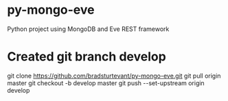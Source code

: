 # py-mongo-eve
Python project using MongoDB and Eve REST framework

# Created git branch develop

git clone https://github.com/bradsturtevant/py-mongo-eve.git
git pull origin master
git checkout -b develop master
git push --set-upstream origin develop
